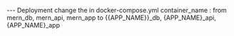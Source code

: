 <!-- to run the app just hit make -->

<!-- Note -->

--- Deployment
change the in docker-compose.yml container_name : from mern_db, mern_api, mern_app to {{APP_NAME}}\_db, {APP_NAME}\_api, {APP_NAME}\_app
